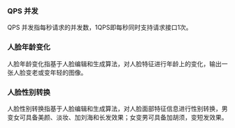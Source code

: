 ### QPS 并发
QPS 并发指每秒请求的并发数，1QPS即每秒同时支持请求接口1次。

### 人脸年龄变化
人脸年龄变化指基于人脸编辑和生成算法，对人脸特征进行年龄上的变化，输出一张人脸变老或变年轻的图像。

### 人脸性别转换
人脸性别转换指基于人脸编辑和生成算法，对人脸面部特征信息进行性别转换，男变女可具备美颜、淡妆、加刘海和长发效果；女变男可具备加胡须，变短发效果。



